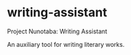 # writing-assistant

Project Nunotaba: Writing Assistant

 An auxiliary tool for writing literary works.
